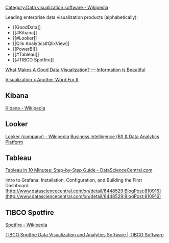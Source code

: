 [Category:Data visualization software - Wikipedia](https://en.wikipedia.org/wiki/Category:Data_visualization_software)

Leading enterprise data visualization products (alphabetically):
  
- [[GoodData]]
- [[#Kibana]]
- [[#Looker]]
- [[Qlik Analytics#QlikView]]
- [[PowerBI]]
- [[#Tableau]]
- [[#TIBCO Spotfire]]


[What Makes A Good Data Visualization? — Information is Beautiful](https://www.informationisbeautiful.net/visualizations/what-makes-a-good-data-visualization/)

[Visualization « Another Word For It](http://tm.durusau.net/?cat=106)


## Kibana

[Kibana - Wikipedia](https://en.wikipedia.org/wiki/Kibana)


## Looker

[Looker (company) - Wikipedia](https://en.wikipedia.org/wiki/Looker_%28company%29)
[Business Intelligence (BI) & Data Analytics Platform](http://www.looker.com/)


## Tableau

[Tableau in 10 Minutes: Step-by-Step Guide - DataScienceCentral.com](https://www.datasciencecentral.com/tableau-in-10-minutes-step-by-step-guide/)


Intro to Grafana: Installation, Configuration, and Building the First Dashboard [http://www.datasciencecentral.com/xn/detail/6448529:BlogPost:810916](http://www.datasciencecentral.com/xn/detail/6448529:BlogPost:810916)


## TIBCO Spotfire

[Spotfire - Wikipedia](https://en.wikipedia.org/wiki/Spotfire)

[TIBCO Spotfire Data Visualization and Analytics Software | TIBCO Software](https://www.tibco.com/products/tibco-spotfire)
